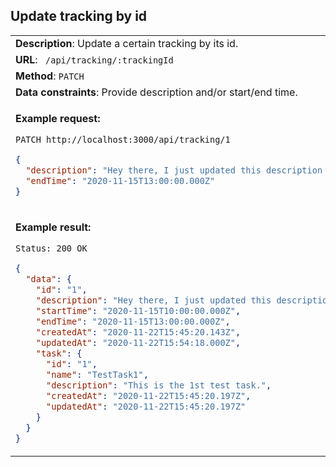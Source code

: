 ## Update tracking by id

<table>
    <tr><td> <b>Description</b>: Update a certain tracking by its id. </td></tr>
    <tr><td> <b>URL</b>: <code> /api/tracking/:trackingId </code> </td></tr>
    <tr><td> <b>Method</b>: <code>PATCH</code> </td></tr>
    <tr><td> <b>Data constraints</b>: Provide description and/or start/end time. </td></tr>
<tr><td>

**Example request:**

`PATCH http://localhost:3000/api/tracking/1`

```json
{
  "description": "Hey there, I just updated this description text by a patch request :D",
  "endTime": "2020-11-15T13:00:00.000Z"
}
```

</td></tr>
<tr><td>

**Example result:**

`Status: 200 OK`

```json
{
  "data": {
    "id": "1",
    "description": "Hey there, I just updated this description text by a patch request :D",
    "startTime": "2020-11-15T10:00:00.000Z",
    "endTime": "2020-11-15T13:00:00.000Z",
    "createdAt": "2020-11-22T15:45:20.143Z",
    "updatedAt": "2020-11-22T15:54:18.000Z",
    "task": {
      "id": "1",
      "name": "TestTask1",
      "description": "This is the 1st test task.",
      "createdAt": "2020-11-22T15:45:20.197Z",
      "updatedAt": "2020-11-22T15:45:20.197Z"
    }
  }
}
```

</td></tr>
</table>
